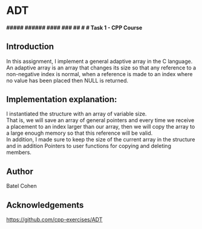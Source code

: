 # ADT 
#### ##### ###### #### ### ## # # Task 1 - CPP Course<br/>
## Introduction <br/>
In this assignment, I implement a general adaptive array in the C language.<br/>
An adaptive array is an array that changes its size so that any reference to a non-negative index is normal, when a reference is made to an index where no value has been placed then NULL is returned.<br/>
## Implementation explanation:<br/>
I instantiated the structure with an array of variable size.<br/>
That is, we will save an array of general pointers and every time we receive a placement to an index larger than our array, then we will copy the array to a large enough memory so that this reference will be valid.<br/> In addition, I made sure to keep the size of the current array in the structure and in addition Pointers to user functions for copying and deleting members.<br/>
## Author <br/>
Batel Cohen<br/>
## Acknowledgements<br/>
https://github.com/cpp-exercises/ADT
